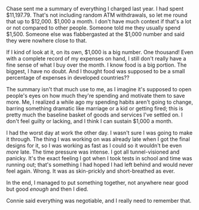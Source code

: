 Chase sent me a summary of everything I charged last year. I had spent $11,197.79. That's not including random ATM withdrawals, so let me round that up to $12,000. $1,000 a month. I don't have much context if that's a lot or not compared to other people. Someone told me they usually spend $1,500. Someone else was flabbergasted at the $1,000 number and said they were nowhere close to that.

If I kind of look at it, on its own, $1,000 is a big number. One thousand! Even with a complete record of my expenses on hand, I still don't really have a fine sense of what I buy over the month. I know food is a big portion. The biggest, I have no doubt. And I thought food was supposed to be a small percentage of expenses in developed countries??

The summary isn't that much use to me, as I imagine it's supposed to open people's eyes on how much they're spending and motivate them to save more. Me, I realized a while ago my spending habits aren't going to change, barring something dramatic like marriage or a kid or getting fired; this is pretty much the baseline basket of goods and services I've settled on. I don't feel guilty or lacking, and I think I can sustain $1,000 a month.

I had the worst day at work the other day. I wasn't sure I was going to make it through. The thing I was working on was already late when I got the final designs for it, so I was working as fast as I could so it wouldn't be even <i>more</i> late. The time pressure was intense. I got all tunnel-visioned and panicky. It's the exact feeling I got when I took tests in school and time was running out; that's something I had hoped I had left behind and would never feel again. Wrong. It was as skin-prickly and short-breathed as ever.

In the end, I managed to put something together, not anywhere near good but good <i>enough</i> and then I died.

Connie said everything was negotiable, and I really need to remember that.
